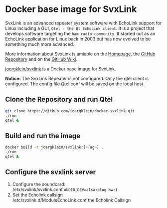 # Docker base image for SvxLink

SvxLink is an advanced repeater system software with EchoLink support for Linux
including a GUI, `Qtel - the Qt EchoLink client`. It is a project that develops
software targeting the `ham radio community`. It started out as an EchoLink
application for Linux back in 2003 but has now evolved to be something much more
advanced.

More information about SvxLink is amiable on the [Homepage][1], the
[GitHub Repository][2] and on the [GitHub Wiki][3].

[1]: http://svxlink.org
[2]: https://github.com/sm0svx/svxlink
[3]: https://github.com/sm0svx/svxlink/wiki

[joergklein/svxlink][4] is a Docker base image for SvxLink.

[4]: https://hub.docker.com/r/joergklein/svxlink

**Notice:** The SvxLink Repeater is not configured. Only the qtel client is
configured. The config file Qtel.conf will be saved on the local host.

## Clone the Repository and run Qtel

```sh
git clone https://github.com/joergklein/docker-svxlink.git
./run
qtel &
```

## Build and run the image

```sh
docker build -t joergklein/svxlink:[<Tag>] .
./run
qtel &
```

## Configure the svxlink server

1. Configure the soundcard:  
   /etx/svxlink/svxlink.conf `AUDIO_DEV=alsa:plug hw:1`  
2. Set the Echolink callsign  
   /etc/svxlink.d/ModuleEchoLink.conf the Echolink Callsign

